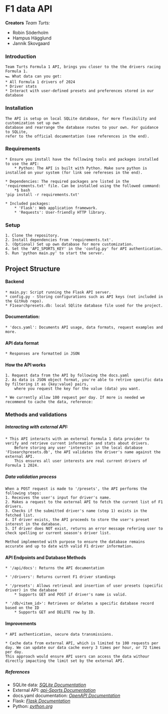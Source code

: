 # F1 data API

**Creators**
*Team Turts:*
* Robin Söderholm
* Hampus Hägglund
* Jannik Skovgaard


### Introduction
    Team Turts Formula 1 API, brings you closer to the the drivers racing Formula 1.
    🏎️ What data can you get:
    * All Formula 1 drivers of 2024
    * Driver stats
    * Interact with user-defined presets and preferences stored in our database

### Installation
    The API is setup on local SQLite database, for more flexibility and customization set up own
    database and rearrange the database routes to your own. For guidance to SQLite, 
    refer to the official documentation (see references in the end).

### Requirements
    * Ensure you install have the following tools and packages installed to use the API:
        * Python: The API is built with Python. Make sure python is installed on your system (for link see refereses in the end). 
    
    * Dependencies: The required packages are listed in the 'requirements.txt' file. Can be installed using the followed command:
        *$ bash
    'pip install -r requirements.txt'
   
    * Included packages:
        * 'Flask': Web application framework.
        * 'Requests': User-friendly HTTP library.

### Setup
    1. Clone the repository.
    2. Install dependencies from 'requirements.txt'.
    3. (Optional) Set up own database for more customization.
    4. Set the 'API_SPORTS_KEY' in the 'config.py' for API authentication.
    5. Run 'python main.py' to start the server.


## Project Structure

#### Backend
    * main.py: Script running the Flask API server.
    * config.py - Storing configurations such as API keys (not included in the GitHub repo).
    * F1searchpresets.db: local SQlite database file used for the project.

#### Documentation:
    * 'docs.yaml': Documents API usage, data formats, request examples and more.  

#### API data format
    * Responses are formatted in JSON

#### How the API works
    1. Request data from the API by following the docs.yaml
    2. As data is JSON object format, you're able to retrive specific data by filtering it as {key:value} pairs,
        where you request the key for the value (data) you want. 

    * We currently allow 100 request per day. If more is needed we recommend to cache the data, reference:

### Methods and validations
##### Interacting with external API:
    
    * This API interacts with an external Formula 1 data provider to verify and retrieve current information and stats about drivers.
        Before storing any user 'interests' in the local database 'F1searchpresets.db', the API validates the driver's name against the external API.
        This ensures all user interests are real current drivers of Formula 1 2024.

##### Data validation process
    When a POST request is made to '/presets', the API performs the following steps:
    1. Receives the user's input for driver's name.
    2. Makes a request to the external API to fetch the current list of F1 drivers.
    3. Checks if the submitted driver's name (step 1) exists in the fetched list.
    4. If driver exists, the API proceeds to store the user's preset interest in the database.
    5. If driver does NOT exist, returns an error message refering user to check spelling or current season's driver list.

    Method implemented with purpose to ensure the database remains accurate and up to date with valid F1 driver information. 

#### API Endpoints and Database Methods
    * '/api/docs': Returns the API documentation

    * '/drivers': Returns current F1 driver standings

    * '/presets': Allows retrieval and insertion of user presets (specific driver) in the database 
        * Supports GET and POST if driver's name is valid.

    * '/db/<item_id>': Retrieves or deletes a specific database record based on the ID
        * Supports GET and DELETE row by ID.

#### Improvements
    * API authentication, secure data transmissions.

    * Cache data from external API, which is limited to 100 requests per day. We can update our data cache every 3 times per hour, or 72 times per day.
    This approach would ensure API users can access the data withour directly impacting the limit set by the external API.  

##### References
* SQLite data: *[SQLite Documentation](https://docs.python.org/3/library/sqlite3.html)*
* External API: *[api-Sports Documentation](https://api-sports.io/documentation/formula-1/v1#section/Introduction)*
* docs.yaml documentation: *[OpenAPI Documentation](https://spec.openapis.org/oas/latest.html)*
* Flask: *[Flask Documentation](https://spec.openapis.org/oas/latest.html)*
* Python: *[python.org](https://www.python.org/downloads/)*
